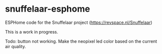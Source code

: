 # snuffelaar-esphome
ESPHome code for the Snuffelaar project (https://revspace.nl/Snuffelaar)

This is a work in progress.

Todo:
button not working.
Make the neopixel led color based on the current air quality.
